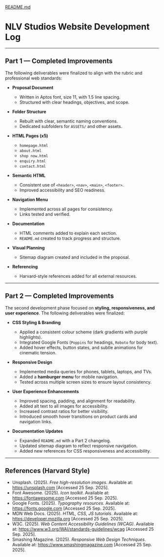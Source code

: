 [README.md](https://github.com/user-attachments/files/22565238/README.md)
# NLV Studios Website Development Log

---

## Part 1 — Completed Improvements

The following deliverables were finalized to align with the rubric and professional web standards:

- **Proposal Document**  
  - Written in Aptos font, size 11, with 1.5 line spacing.  
  - Structured with clear headings, objectives, and scope.  

- **Folder Structure**  
  - Rebuilt with clear, semantic naming conventions.  
  - Dedicated subfolders for `ASSETS/` and other assets.  

- **HTML Pages (x5)**  
  - `homepage.html`  
  - `about.html`  
  - `shop now.html`  
  - `enquiry.html`  
  - `contact.html`  

- **Semantic HTML**  
  - Consistent use of `<header>`, `<nav>`, `<main>`, `<footer>`.  
  - Improved accessibility and SEO readiness.  

- **Navigation Menu**  
  - Implemented across all pages for consistency.  
  - Links tested and verified.  

- **Documentation**  
  - HTML comments added to explain each section.  
  - `README.md` created to track progress and structure.  

- **Visual Planning**  
  - Sitemap diagram created and included in the proposal.  

- **Referencing**  
  - Harvard-style references added for all external resources.  

---

## Part 2 — Completed Improvements

The second development phase focused on **styling, responsiveness, and user experience**. The following deliverables were finalized:

- **CSS Styling & Branding**  
  - Applied a consistent colour scheme (dark gradients with purple highlights).  
  - Integrated Google Fonts (`Poppins` for headings, `Roboto` for body text).  
  - Added hover effects, button states, and subtle animations for cinematic tension.  

- **Responsive Design**  
  - Implemented media queries for phones, tablets, laptops, and TVs.  
  - Added a **hamburger menu** for mobile navigation.  
  - Tested across multiple screen sizes to ensure layout consistency.  

- **User Experience Enhancements**  
  - Improved spacing, padding, and alignment for readability.  
  - Added alt text to all images for accessibility.  
  - Increased contrast ratios for better visibility.  
  - Introduced smooth hover transitions on product cards and navigation links.  

- **Documentation Updates**  
  - Expanded `README.md` with a Part 2 changelog.  
  - Updated sitemap diagram to reflect responsive navigation.  
  - Added new references for CSS responsiveness and accessibility.  

---


## References (Harvard Style) 

- Unsplash. (2025). *Free high-resolution images*. Available at: https://unsplash.com [Accessed 25 Sep. 2025].  
- Font Awesome. (2025). *Icon toolkit*. Available at: https://fontawesome.com [Accessed 25 Sep. 2025].  
- Google Fonts. (2025). *Typography resources*. Available at: https://fonts.google.com [Accessed 25 Sep. 2025].  
- MDN Web Docs. (2025). *HTML, CSS, JS tutorials*. Available at: https://developer.mozilla.org [Accessed 25 Sep. 2025].  
- W3C. (2025). *Web Content Accessibility Guidelines (WCAG)*. Available at: https://www.w3.org/WAI/standards-guidelines/wcag [Accessed 25 Sep. 2025].  
- Smashing Magazine. (2025). *Responsive Web Design Techniques*. Available at: https://www.smashingmagazine.com [Accessed 25 Sep. 2025].  
